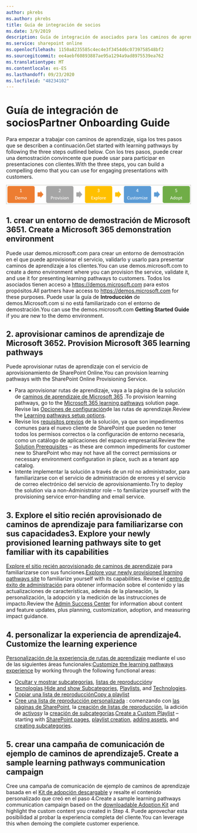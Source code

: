 ```yaml
---
author: pkrebs
ms.author: pkrebs
title: Guía de integración de socios
ms.date: 3/9/2019
description: Guía de integración de asociados para los caminos de aprendizaje de Microsoft 365
ms.service: sharepoint online
ms.openlocfilehash: 1150a8235585c4ec4e3f3454d6c0739758548bf2
ms.sourcegitcommit: ee4aebf60893887ae95a1294a9ad8975539ea762
ms.translationtype: MT
ms.contentlocale: es-ES
ms.lasthandoff: 09/23/2020
ms.locfileid: "48234102"
---
```

# <a name="partner-onboarding-guide"></a><span data-ttu-id="c5de1-103">Guía de integración de socios</span><span class="sxs-lookup"><span data-stu-id="c5de1-103">Partner Onboarding Guide</span></span>
<span data-ttu-id="c5de1-104">Para empezar a trabajar con caminos de aprendizaje, siga los tres pasos que se describen a continuación.</span><span class="sxs-lookup"><span data-stu-id="c5de1-104">Get started with learning pathways by following the three steps outlined below.</span></span> <span data-ttu-id="c5de1-105">Con los tres pasos, puede crear una demostración convincente que puede usar para participar en presentaciones con clientes.</span><span class="sxs-lookup"><span data-stu-id="c5de1-105">With the three steps, you can build a compelling demo that you can use for engaging presentations with customers.</span></span> 

![cg-partner-getfam.png](media/cg-partner-getfam.png)

## <a name="1-create-a-microsoft-365-demonstration-environment"></a><span data-ttu-id="c5de1-107">1. crear un entorno de demostración de Microsoft 365</span><span class="sxs-lookup"><span data-stu-id="c5de1-107">1. Create a Microsoft 365 demonstration environment</span></span>
<span data-ttu-id="c5de1-108">Puede usar demos.microsoft.com para crear un entorno de demostración en el que puede aprovisionar el servicio, validarlo y usarlo para presentar caminos de aprendizaje a los clientes.</span><span class="sxs-lookup"><span data-stu-id="c5de1-108">You can use demos.microsoft.com to create a demo environment where you can provision the service, validate it, and use it for presenting learning pathways to customers.</span></span> <span data-ttu-id="c5de1-109">Todos los asociados tienen acceso a https://demos.microsoft.com para estos propósitos.</span><span class="sxs-lookup"><span data-stu-id="c5de1-109">All partners have access to https://demos.microsoft.com for these purposes.</span></span> <span data-ttu-id="c5de1-110">Puede usar la guía de **Introducción** de demos.Microsoft.com si no está familiarizado con el entorno de demostración.</span><span class="sxs-lookup"><span data-stu-id="c5de1-110">You can use the demos.microsoft.com **Getting Started Guide** if you are new to the demo environment.</span></span>

## <a name="2-provision-microsoft-365-learning-pathways"></a><span data-ttu-id="c5de1-111">2. aprovisionar caminos de aprendizaje de Microsoft 365</span><span class="sxs-lookup"><span data-stu-id="c5de1-111">2. Provision Microsoft 365 learning pathways</span></span>
<span data-ttu-id="c5de1-112">Puede aprovisionar rutas de aprendizaje con el servicio de aprovisionamiento de SharePoint Online.</span><span class="sxs-lookup"><span data-stu-id="c5de1-112">You can provision learning pathways with the SharePoint Online Provisioning Service.</span></span>
- <span data-ttu-id="c5de1-113">Para aprovisionar rutas de aprendizaje, vaya a la página de la solución de [caminos de aprendizaje de Microsoft 365](https://provisioning.sharepointpnp.com/details/3df8bd55-b872-4c9d-88e3-6b2f05344239) .</span><span class="sxs-lookup"><span data-stu-id="c5de1-113">To provision learning pathways, go to the [Microsoft 365 learning pathways](https://provisioning.sharepointpnp.com/details/3df8bd55-b872-4c9d-88e3-6b2f05344239) solution page.</span></span> <span data-ttu-id="c5de1-114">Revise las [Opciones de configuración](https://docs.microsoft.com/office365/customlearning/custom_setupoptions)de las rutas de aprendizaje.</span><span class="sxs-lookup"><span data-stu-id="c5de1-114">Review the [Learning pathways setup options](https://docs.microsoft.com/office365/customlearning/custom_setupoptions).</span></span> 
- <span data-ttu-id="c5de1-115">Revise los [requisitos previos](https://docs.microsoft.com/office365/customlearning/custom_provision) de la solución, ya que son impedimentos comunes para el nuevo cliente de SharePoint que pueden no tener todos los permisos correctos o la configuración de entorno necesaria, como un catálogo de aplicaciones del espacio empresarial.</span><span class="sxs-lookup"><span data-stu-id="c5de1-115">Review the [Solution Prerequisites](https://docs.microsoft.com/office365/customlearning/custom_provision) – as these are common impediments for customer new to SharePoint who may not have all the correct permissions or necessary environment configuration in place, such as a tenant app catalog.</span></span>
- <span data-ttu-id="c5de1-116">Intente implementar la solución a través de un rol no administrador, para familiarizarse con el servicio de administración de errores y el servicio de correo electrónico del servicio de aprovisionamiento.</span><span class="sxs-lookup"><span data-stu-id="c5de1-116">Try to deploy the solution via a non-Administrator role – to familiarize yourself with the provisioning service error-handling and email service.</span></span>

## <a name="3-explore-your-newly-provisioned-learning-pathways-site-to-get-familiar-with-its-capabilities"></a><span data-ttu-id="c5de1-117">3. Explore el sitio recién aprovisionado de caminos de aprendizaje para familiarizarse con sus capacidades</span><span class="sxs-lookup"><span data-stu-id="c5de1-117">3. Explore your newly provisioned learning pathways site to get familiar with its capabilities</span></span>
<span data-ttu-id="c5de1-118">[Explore el sitio recién aprovisionado de caminos de aprendizaje](https://docs.microsoft.com/office365/customlearning/custom_exploresite) para familiarizarse con sus funciones.</span><span class="sxs-lookup"><span data-stu-id="c5de1-118">[Explore your newly provisioned learning pathways site](https://docs.microsoft.com/office365/customlearning/custom_exploresite) to familiarize yourself with its capabilities.</span></span> <span data-ttu-id="c5de1-119">Revise el [centro de éxito de administración](https://docs.microsoft.com/office365/customlearning/custom_successcenter) para obtener información sobre el contenido y las actualizaciones de características, además de la planeación, la personalización, la adopción y la medición de las instrucciones de impacto.</span><span class="sxs-lookup"><span data-stu-id="c5de1-119">Review the [Admin Success Center](https://docs.microsoft.com/office365/customlearning/custom_successcenter) for information about content and feature updates, plus planning, customization, adoption, and measuring impact guidance.</span></span>

## <a name="4-customize-the-learning-experience"></a><span data-ttu-id="c5de1-120">4. personalizar la experiencia de aprendizaje</span><span class="sxs-lookup"><span data-stu-id="c5de1-120">4. Customize the learning experience</span></span>
<span data-ttu-id="c5de1-121">[Personalización de la experiencia de rutas de aprendizaje](https://docs.microsoft.com/office365/customlearning/custom_overview) mediante el uso de las siguientes áreas funcionales:</span><span class="sxs-lookup"><span data-stu-id="c5de1-121">[Customize the learning pathways experience](https://docs.microsoft.com/office365/customlearning/custom_overview) by working through the following functional areas:</span></span>
- <span data-ttu-id="c5de1-122">[Ocultar y mostrar subcategorías](https://docs.microsoft.com/office365/customlearning/custom_hideshowsub), [listas de reproducción](https://docs.microsoft.com/office365/customlearning/custom_hideshowplaylists)y [tecnologías](https://docs.microsoft.com/office365/customlearning/custom_hideshowtech).</span><span class="sxs-lookup"><span data-stu-id="c5de1-122">[Hide and show Subcategories](https://docs.microsoft.com/office365/customlearning/custom_hideshowsub), [Playlists](https://docs.microsoft.com/office365/customlearning/custom_hideshowplaylists), and [Technologies](https://docs.microsoft.com/office365/customlearning/custom_hideshowtech).</span></span>
- [<span data-ttu-id="c5de1-123">Copiar una lista de reproducción</span><span class="sxs-lookup"><span data-stu-id="c5de1-123">Copy a playlist</span></span>](https://docs.microsoft.com/office365/customlearning/custom_copyplaylist)
- <span data-ttu-id="c5de1-124">[Cree una lista de reproducción personalizada](https://docs.microsoft.com/office365/customlearning/custom_createnewplaylist) : comenzando con [las páginas de SharePoint](https://docs.microsoft.com/office365/customlearning/custom_createnewpage), la [creación de listas de reproducción](https://docs.microsoft.com/office365/customlearning/custom_createnewplaylist), la adición de [activos](https://docs.microsoft.com/office365/customlearning/custom_addassets)y la [creación de subcategorías](https://docs.microsoft.com/office365/customlearning/custom_createnewcat).</span><span class="sxs-lookup"><span data-stu-id="c5de1-124">[Create a Custom Playlist](https://docs.microsoft.com/office365/customlearning/custom_createnewplaylist) – starting with [SharePoint pages](https://docs.microsoft.com/office365/customlearning/custom_createnewpage), [playlist creation](https://docs.microsoft.com/office365/customlearning/custom_createnewplaylist), [adding assets](https://docs.microsoft.com/office365/customlearning/custom_addassets), and [creating subcategories](https://docs.microsoft.com/office365/customlearning/custom_createnewcat).</span></span>

## <a name="5-create-a-sample-learning-pathways-communication-campaign"></a><span data-ttu-id="c5de1-125">5. crear una campaña de comunicación de ejemplo de caminos de aprendizaje</span><span class="sxs-lookup"><span data-stu-id="c5de1-125">5. Create a sample learning pathways communication campaign</span></span>
<span data-ttu-id="c5de1-126">Cree una campaña de comunicación de ejemplo de caminos de aprendizaje basada en el [Kit de adopción descargable](https://teamworktools.azurewebsites.net/m365lp/m365lpadoptionkit.zip) y resalte el contenido personalizado que creó en el paso 4.</span><span class="sxs-lookup"><span data-stu-id="c5de1-126">Create a sample learning pathways communication campaign based on the [downloadable Adoption Kit](https://teamworktools.azurewebsites.net/m365lp/m365lpadoptionkit.zip) and highlight the custom content you created in Step 4.</span></span> <span data-ttu-id="c5de1-127">Puede aprovechar esta posibilidad al probar la experiencia completa del cliente.</span><span class="sxs-lookup"><span data-stu-id="c5de1-127">You can leverage this when demoing the complete customer experience.</span></span> 


